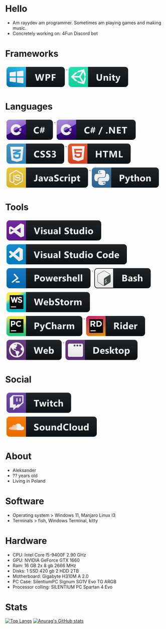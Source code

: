# Hello
 - Am rayydev am programmer. Sometimes am playing games and making music. 
 - Concretely working on: 4Fun Discord bot
# Frameworks

<a href="#">
    <img src="svg/dev/frameworks/wpf.svg" alt="wpf" style="vertical-align:top; margin:6px 4px">
</a>  
<a href="#">
    <img src="svg/dev/frameworks/unity.svg" alt="unity" style="vertical-align:top; margin:6px 4px">
</a>  

# Languages 
<a href="#">
    <img src="svg/dev/languages/csharp.svg" alt="csharp" style="vertical-align:top; margin:6px 4px">
</a>  

<a href="#">
    <img src="svg/dev/languages/csharp_dotnet.svg" alt="csharp_dotnet" style="vertical-align:top; margin:6px 4px">
</a>  

<a href="#">
    <img src="svg/dev/languages/css3.svg" alt="css3" style="vertical-align:top; margin:6px 4px">
</a>  
<a href="#">
    <img src="svg/dev/languages/html.svg" alt="html" style="vertical-align:top; margin:6px 4px">
</a>  
<a href="#">
    <img src="svg/dev/languages/js.svg" alt="js" style="vertical-align:top; margin:6px 4px">
</a>  

<a href="#">
    <img src="svg/dev/languages/python.svg" alt="python" style="vertical-align:top; margin:6px 4px">
</a>

# Tools
<a href="#">
    <img src="svg/dev/tools/visualstudio.svg" alt="vs" style="vertical-align:top; margin:6px 4px">
</a>  
<a href="#">
    <img src="svg/dev/tools/visualstudio_code.svg" alt="vscode" style="vertical-align:top; margin:6px 4px">
</a>  
<a href="#">
    <img src="svg/dev/tools/powershell.svg" alt="ps" style="vertical-align:top; margin:6px 4px">
</a>  
<a href="#">
    <img src="svg/dev/tools/bash.svg" alt="bash" style="vertical-align:top; margin:6px 4px">
</a>  
<a href="#">
    <img src="svg/dev/tools/jetbrains_webstorm.svg" alt="ws" style="vertical-align:top; margin:6px 4px">
</a>  
<a href="#">
    <img src="svg/dev/tools/jetbrains_pycharm.svg" alt="pc" style="vertical-align:top; margin:6px 4px">
</a>  
<a href="#">
    <img src="svg/dev/tools/jetbrains_rider.svg" alt="rd" style="vertical-align:top; margin:6px 4px">
</a> 
<a href="#">
    <img src="svg/dev/misc/web.svg" alt="web" style="vertical-align:top; margin:6px 4px">
</a>  
<a href="#">
    <img src="svg/dev/misc/desktop.svg" alt="desktop" style="vertical-align:top; margin:6px 4px">
</a>  

# Social 
<a href="https://www.twitch.tv/rxvyonline">
    <img src="svg/streaming/twitch.svg" alt="twitch" style="vertical-align:top; margin:6px 4px">
</a> 

<a href="https://soundcloud.com/rayyonthetrack">
    <img src="svg/social/soundcloud.svg" alt="sc" style="vertical-align:top; margin:6px 4px">
</a>  


# About
- Aleksander
- ?? years old
- Living in Poland

# Software
- Operating system > Windows 11, Manjaro Linux I3
- Terminals > fish, Windows Terminal, kitty

# Hardware
- CPU: Intel Core I5-9400F 2.90 GHz
- GPU: NVIDIA GeForce GTX 1660
- Ram: 16 GB 2x 8 gb 2666 MHz
- Disks: 1 SSD 420 gb 2 HDD 2TB
- Motherboard: Gigabyte H310M A 2.0
- PC Case: SilentiumPC Signum SG1V Evo TG ARGB
- Processor colling: SILENTIUM PC Spartan 4 Evo

# Stats
 [![Top Langs](https://github-readme-stats.vercel.app/api/top-langs/?username=rayydev&layout=compact&theme=dark)](https://github.com/anuraghazra/github-readme-stats)
 [![Anurag's GitHub stats](https://github-readme-stats.vercel.app/api?username=rayydev&theme=dark)](https://github.com/anuraghazra/github-readme-stats)
